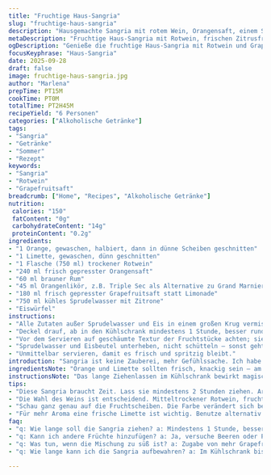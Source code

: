 ```yaml
---
title: "Fruchtige Haus-Sangria"
slug: "fruchtige-haus-sangria"
description: "Hausgemachte Sangria mit rotem Wein, Orangensaft, einem Spritzer braunem Rum und einer interessanten Wendung durch Grapefruitsaft anstelle von Limonade. Frische Zitrusnoten, Gläser gefüllt mit Eis und feine Aromen, die Zeit brauchen zum Verschmelzen. Die Mischung wird nach langer Ruhezeit mit prickelndem Mineralwasser aufgefüllt für eine spritzige Überraschung."
metaDescription: "Fruchtige Haus-Sangria mit Rotwein, frischen Zitrusfrüchten und einer spritzigen Überraschung durch Grapefruitsaft; ideal für gesellige Runden."
ogDescription: "Genieße die fruchtige Haus-Sangria mit Rotwein und Grapefruitsaft; perfekt für einen erfrischenden Sommerabend mit Freunden."
focusKeyphrase: "Haus-Sangria"
date: 2025-09-28
draft: false
image: fruchtige-haus-sangria.jpg
author: "Marlena"
prepTime: PT15M
cookTime: PT0M
totalTime: PT2H45M
recipeYield: "6 Personen"
categories: ["Alkoholische Getränke"]
tags:
- "Sangria"
- "Getränke"
- "Sommer"
- "Rezept"
keywords:
- "Sangria"
- "Rotwein"
- "Grapefruitsaft"
breadcrumb: ["Home", "Recipes", "Alkoholische Getränke"]
nutrition: 
 calories: "150"
 fatContent: "0g"
 carbohydrateContent: "14g"
 proteinContent: "0.2g"
ingredients:
- "1 Orange, gewaschen, halbiert, dann in dünne Scheiben geschnitten"
- "1 Limette, gewaschen, dünn geschnitten"
- "1 Flasche (750 ml) trockener Rotwein"
- "240 ml frisch gepresster Orangensaft"
- "60 ml brauner Rum"
- "45 ml Orangenlikör, z.B. Triple Sec als Alternative zu Grand Marnier"
- "180 ml frisch gepresster Grapefruitsaft statt Limonade"
- "750 ml kühles Sprudelwasser mit Zitrone"
- "Eiswürfel"
instructions:
- "Alle Zutaten außer Sprudelwasser und Eis in einem großen Krug vermischen."
- "Deckel drauf, ab in den Kühlschrank mindestens 1 Stunde, besser rund 2 Stunden. Früher schmeckt’s zu einheitlich, zu kurz zieht die Frucht nicht durch."
- "Vor dem Servieren auf geschäumte Textur der Fruchtstücke achten; sie sollten weich aber nicht matschig wirken."
- "Sprudelwasser und Eisbeutel unterheben, nicht schütteln — sonst geht die Kohlensäure verloren."
- "Unmittelbar servieren, damit es frisch und spritzig bleibt."
introduction: "Sangria ist keine Zauberei, mehr Gefühlssache. Ich habe gelernt, dass nicht die exakte Zeit, sondern das Timing der Aromen zählt. Früher hab ich zu viel Zucker reingekippt, zu süß, das schmeckt nicht mehr nach Wein. Statt Soda nehme ich immer öfter Grapefruitsaft — bringt Säure, Tiefe und weniger Zucker. Rotwein ist keine Einbahnstraße; am liebsten mitteltrocken. Rum rundet ab, darf aber nie dominieren. Eis erst kurz vor dem Trinken rein, sonst verwässern und kühlen sich die Geschmacksnoten unvorteilhaft runter. Gibt’s kein Grand Marnier, Triple Sec geht ohne Verlust der Komplexität. Kleine Veränderungen, großer Effekt."
ingredientsNote: "Orange und Limette sollten frisch, knackig sein — am besten Bio, weil die Schale mit in den Krug wandert. Die Wechselwirkung zwischen Orangen- und Grapefruitsaft bringt die Säure ins Gleichgewicht und bringt Abwechslung zum typischen Orangenlimonaden-Standard. Rumsorten mit Noten von Vanille oder Karamell funktionieren besser als neutrale Varianten, da sie dem Getränk Tiefe geben. Die rote Weinqualität direkt nicht zu teuer wählen, eher fruchtig mitteltrocken, wirkt dann frisch und nicht zu schwer. Sprudelwasser mit Zitrone fügt wenig Süße hinzu, erhält die Leichtigkeit."
instructionsNote: "Das lange Ziehenlassen im Kühlschrank bewirkt magische Veränderungen im Aroma — Frucht entfaltet ihre Öle, Wein nimmt Säure an, alles rundet sich ab. Aufpassen: vor Zugabe von Eis oder Sprudelwasser die Konsistenz und Farbe der Früchte kontrollieren, sie sollen saftig, aber nicht überreif sein. Die Kohlensäure verliert man schnell, wenn man zu viel rührt oder schüttelt, daher nur vorsichtig unterheben. Alternativ könnt ihr die Mischung auch in Portionsgläser füllen und erst kurz vor dem Servieren mit Eis und Sprudel auffüllen. Wer’s süßer mag, kann mit wenig Agavendicksaft oder Honig nachbessern, aber Vorsicht — weniger ist mehr."
tips:
- "Diese Sangria braucht Zeit. Lass sie mindestens 2 Stunden ziehen. Aromen entfalten sich. Eiseswürfel erst kurz vor dem Servieren hinzufügen. Sonst wird die Mischung verwässert. Achte darauf, die Früchte nicht zu zerdrücken, auch wenn das verlockend aussieht. Sie sollten saftig und frisch, aber nicht matschig sein."
- "Die Wahl des Weins ist entscheidend. Mitteltrockener Rotwein, fruchtig, sorgt für Balance. Vermeide zu schwere Weine, die den Geschmack überlagern. Bioweine sind oft frischer. Grapefruitsaft bringt eine tolle Säure. Experimentiere. Wenn du keinen Rum hast, könnte ein Spritzer Zimtsirup im weißen Rum gut passen. Das gibt Tiefe."
- "Schau ganz genau auf die Fruchtscheiben. Die Farbe verändert sich beim Ziehen. Sie sollten leuchtend und saftig bleiben. Fällt die Farbe zu schnell? Sofort etwas zurückstellen. Die Aromen fusionieren. Lass sie dann länger im Kühlschrank. Mineralwasser erst kurz bevor du servierst. Kohlensäureverlust ist ärgerlich. Lasse immer etwas Luft zwischen Servieren und Eis."
- "Für mehr Aroma eine frische Limette ist wichtig. Benutze alternativ Zitronensaft. Ein paar Minzblätter können die Sangria aufpeppen, aber nicht übertreiben. Das könnte mehr Mojito-Stil annehmen. Halte die Frische im Blick. Auch beim Grapefruitsaft — ein paar Spritzer mehr oder weniger können entscheidend sein. Mach kleine Anpassungen, um dein ideales Rezept zu finden."
faq:
- "q: Wie lange soll die Sangria ziehen? a: Mindestens 1 Stunde, besser 2 Stunden. Der Geschmack muss sich entwickeln. Früher schmeckt es einheitlich. Achte auf die Fruchtkonsistenz, sie sollte saftig, aber nicht matschig sein."
- "q: Kann ich andere Früchte hinzufügen? a: Ja, versuche Beeren oder Pfirsiche. Das bringt neue Aromen. Achte darauf, dass sie frisch sind. Zerdrücke leicht die Fruchtscheiben, aber nicht zu viel, sonst wird`s bitter."
- "q: Was tun, wenn die Mischung zu süß ist? a: Zugabe von mehr Grapefruitsaft etwas acidity hinzufügen. Das schmeckt frisch. Alternativ ein Spritzer Zitronensaft kann helfen. Oft werden zuckerhaltige Zutaten leicht übersehen."
- "q: Wie lange kann ich die Sangria aufbewahren? a: Im Kühlschrank bis zu 24 Stunden. Früchte verlieren aber an Frische. Fülle zurück in die Flasche, aber kein Eis hinzufügen. Das dreht zum Wassergeschmack."

---
```

